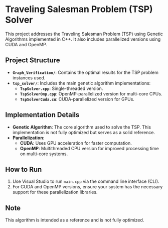 # Traveling Salesman Problem (TSP) Solver

This project addresses the Traveling Salesman Problem (TSP) using Genetic Algorithms implemented in C++. It also includes parallelized versions using CUDA and OpenMP.

## Project Structure
- **`Graph_Verification/`**: Contains the optimal results for the TSP problem instances used.
- **`tsp_solver/`**: Includes the main genetic algorithm implementations:
  - **`TspSolver.cpp`**: Single-threaded version.
  - **`TspSolverOmp.cpp`**: OpenMP-parallelized version for multi-core CPUs.
  - **`TspSolverCuda.cu`**: CUDA-parallelized version for GPUs.

## Implementation Details
- **Genetic Algorithm**: The core algorithm used to solve the TSP. This implementation is not fully optimized but serves as a solid reference.
- **Parallelization**:
  - **CUDA**: Uses GPU acceleration for faster computation.
  - **OpenMP**: Multithreaded CPU version for improved processing time on multi-core systems.

## How to Run
1. Use Visual Studio to run `main.cpp` via the command line interface (CLI).
2. For CUDA and OpenMP versions, ensure your system has the necessary support for these parallelization libraries.

## Note
This algorithm is intended as a reference and is not fully optimized.
